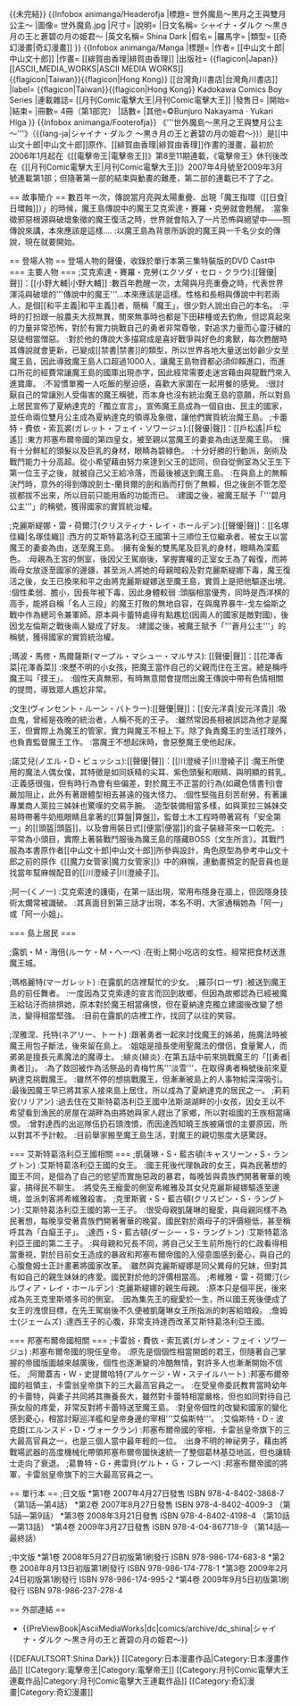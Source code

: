 {{未完結}}
{{Infobox animanga/Headerofja
|標題= 世外魔島～黑月之王與雙月公主～
|圖像= 世外魔島.jpg
|尺寸= 
|說明= 
|日文名稱= シャイナ・ダルク 〜黒き月の王と蒼碧の月の姫君〜
|英文名稱= Shina Dark
|假名= 
|羅馬字= 
|類型= [[奇幻漫畫|奇幻漫畫]]
}}
{{Infobox animanga/Manga
|標題= 
|作者= [[中山文十郎|中山文十郎]]
|作畫= [[緋賀由香理|緋賀由香理]]
|出版社= {{flagicon|Japan}} [[ASCII_MEDIA_WORKS|ASCII MEDIA WORKS]]<br/>{{flagicon|Taiwan}}{{flagicon|Hong Kong}} [[台灣角川書店|台灣角川書店]]
|label= {{flagicon|Taiwan}}{{flagicon|Hong Kong}} Kadokawa Comics Boy Series
|連載雜誌= [[月刊Comic電擊大王|月刊Comic電擊大王]]
|發售日= 
|開始=
|結束=
|冊數= 4冊（第1部完）
|話數= 
|其他=©Bunjuro Nakayama · Yukari Higa
}}
{{Infobox animanga/Footerofja}}
《'''世外魔島～黑月之王與雙月公主～'''》（{{lang-ja|シャイナ・ダルク 〜黒き月の王と蒼碧の月の姫君〜}}）是[[中山文十郎|中山文十郎]]原作、[[緋賀由香理|緋賀由香理]]作畫的漫畫，最初於2006年1月起在《[[電擊帝王|電擊帝王]]》第8至11期連載，《電擊帝王》休刊後改在《[[月刊Comic電擊大王|月刊Comic電擊大王]]》2007年4月號至2009年3月號連載第1部；但隨著第一部的結束與動畫的難產，第二部的連載已不了了之。

== 故事簡介 ==
數百年一次，傳說當月亮與太陽重疊、出現「魔王指環（[[日食|日環蝕]]）」的時候，魔王島傳說中的魔王艾克索達・賽羅・克勞就會甦醒。
:當象徵邪惡根源與破壞象徵的魔王復活之時，世界就會陷入了一片恐怖與絕望中——照傳說來講，本來應該是這樣....
:以魔王島為背景所訴說的魔王與一千名少女的傳說，現在就要開始。

== 登場人物 ==
登場人物的聲優，收錄於單行本第三集特裝版的DVD Cast中
=== 主要人物 ===
;艾克索達・賽羅・克勞(エクソダ・セロ・クラウ):[[聲優|聲]]：[[小野大輔|小野大輔]]
:數百年甦醒一次，太陽與月亮重疊之時，代表世界渾沌與破壞的'''傳說中的魔王'''...本來應該是這樣。性格和長相與傳說中判若兩人，是個[[和平主義|和平主義]]者，簡稱「魔王」，很少對人說出自己的本名。
:平時的打扮跟一般農夫大叔無異，閒來無事時也都是下田耕種或去釣魚，但認真起來的力量非常恐怖，對於有實力挑戰自己的勇者非常尊敬，對追求力量而心靈汙穢的惡徒相當憎惡。
:對於他的傳說大多描寫成是喜好戰爭與好色的禽獸，每次甦醒時其傳說就會更新，已變成[[禁書|禁書]]的類型，所以世界各地大量送出妙齡少女至魔王島，因此導致魔王島人口超過1000人，讓魔王島物資都必須仰賴進口，而進口所花的經費常讓魔王島的國庫出現赤字，因此經常需要走迷宮藉由與龍戰鬥來入進寶庫。
:不習慣單獨一人吃飯的壓迫感，喜歡大家圍在一起用餐的感覺。
:很討厭自己的常讓別人受傷害的魔王稱號，而本身也沒有統治魔王島的意願，所以對島上居民宣佈了夏納達克的「獨立宣言」，宣佈魔王島成為一個自由、民主的國家，並任命兩位雙月公主成為夏納達克的領導及象徵，讓他們實質統治魔王島。
;卡蕾特・費依・索瓦裘(ガレット・フェイ・ソワージュ):[[聲優|聲]]：[[戶松遙|戶松遙]]
:東方邦塞布爾帝國的第四皇女，被至親以當魔王的妻妾為由送至魔王島。
:擁有十分鮮紅的頭髮以及巨乳的身材，眼睛為碧綠色。
:十分好勝的行動派，劍術及戰鬥能力十分高超。從小希望藉由努力來達到父王的認同，但自從側室為父王生下第一位王子之後，就被自己父王給冷落，而最後被送到魔王島。
:在與島上的無賴決鬥時，意外的得到傳說劍士-蘭貝爾的劍和盾而打倒了無賴，但之後劍不管怎麼拔都拔不出來，所以目前只能用盾的功能而已。
:建國之後，被魔王賦予「'''碧月公主'''」的稱號，獲得國家的實質統治權。

;克麗斯緹娜・雷・荷爾汀(クリスティナ・レイ・ホールデン):[[聲優|聲]]：[[名塚佳織|名塚佳織]]
:西方的艾斯特葛洛利亞王國第十三順位王位繼承者。被女王以當魔王的妻妾為由，送至魔王島。
:擁有金髮的雙馬尾及巨乳的身材，眼睛為深藍色。
:母親為王宮的側室，後因父王駕崩後，掌握實權的正室女王為了報復，而將兩母女放逐至國家的邊疆，甚至派人將她的母親暗殺及對克麗斯緹娜下毒，魔王復活之後，女王已換來和平之由將克麗斯緹娜送至魔王島，實質上是把他驅逐出境。
:個性柔弱、膽小，因長年被下毒，因此身體較弱
:頭腦相當優秀，同時是西洋棋的高手，能將自稱「名人三段」的魔王打敗的無地自容，在與魔界暴牛-戈左倫斯之戰中作為總司令兼軍師。原本與卡蕾特處得有點尷尬(因兩人的國家是敵對國)，後因戈左倫斯之戰後兩人變成了好友。
:建國之後，被魔王賦予「'''蒼月公主'''」的稱號，獲得國家的實質統治權。

;瑪波・馬修・馬爾薩斯(マープル・マシュー・マルサス): [[聲優|聲]]：[[花澤香菜|花澤香菜]]
:來歷不明的小女孩，把魔王當作自己的父親而住在王宮。總是稱呼魔王叫「摸王」。
:個性天真無邪，有時無意間會提問出魔王傳說中帶有色情相關的提問，導致眾人尷尬非常。

;文生(ヴィンセント・ルーン・バトラー):[[聲優|聲]]：[[安元洋貴|安元洋貴]]
:吸血鬼，曾經是夜晚的統治者，人稱不死的王子。
:雖然常因長相被誤認為他才是魔王，但實際上為魔王的管家，實力與魔王不相上下。除了負責魔王的生活打理外，也負責監督魔王工作。
:當魔王不想起床時，會惡整魔王使他起床。

;諾艾兒(ノエル・D・ビュッシュ):[[聲優|聲]]：[[川澄綾子|川澄綾子]]
:魔王所使用的魔法人偶女僕，其特徵是如同妖精的尖耳、紫色頭髮和眼睛、與明顯的貧乳。
:正義感很強，但有時行為會有些偏差，對於魔王不正當的行為(如藏色情書刊)會嚴加阻止，此外有著跟體型相去甚遠的強大怪力。
:個性堅強且刻苦耐勞，有著讓專業商人萊拉三姊妹也驚嘆的交易手腕。
:造型裝備相當多樣，如與萊拉三姊妹交易時帶著牛奶瓶眼睛且拿著的[[算盤|算盤]]，監督土木工程時帶著寫有「安全第一」的[[頭盔|頭盔]]，以及會用裝日式[[便當|便當]]的盒子裝綠茶來一口乾完。
:平常為小頭目，實際上著裝戰鬥服後為魔王島的隱藏BOSS〔文生所言〕。其戰鬥服為本書原作者[[中山文十郎|中山文十郎]]所參與設計，角色原型為參考中山文十郎之前的原作《[[魔力女管家|魔力女管家]]》中的麻幌，連動畫預定的配音員也是找當年幫麻幌配音的[[川澄綾子|川澄綾子]]。

;阿一(くノ一)
:艾克索達的護衛，在第一話出現，常用布隱身在牆上，但因隱身技術太爛常被識破。
:其真面目到第三話才出現，本名不明，大家通稱她為「阿一」或「阿一小姐」。

=== 島上居民 ===

;露凱・M・海倍(ルーケ・M・ヘーベ)
:在街上開小吃店的女性。經常把食材送進魔王城。

;瑪格麗特(マーガレット)
:在露凱的店裡幫忙的少女。
;羅莎(ローザ)
:被送到魔王島的前任舞者。
:一度因為艾克索達的宣言而回到故鄉，但因為故鄉認為已經被魔王給玷汙而排擠她，原本對於魔王相當痛恨，但在夏納達克獨立建國後改變了想法，變得相當堅強。
:目前在露凱的店裡工作，找回了以往的笑容。

;涅雅涅、托特(ネアリー、トート)
:跟著勇者一起來討伐魔王的姊弟，施魔法時被魔王用包子斷法，後來留在島上。
:姐姐是擅長使用聖魔法的僧侶，食量驚人，而弟弟是擅長元素魔法的魔導士。
;緋炎(緋炎)
:在第五話中前來挑戰魔王的「[[勇者|勇者]]」。
:為了救回被作為活祭品的青梅竹馬'''淡雪'''，在取得勇者稱號後前來夏納達克挑戰魔王。
:雖然不停的想挑戰魔王，但漸漸被島上的人事物給深深吸引。
:最後因魔王早已將其家人接來島上居住，所以成為了夏納達克的居民之一。
;莉莉安(リリアン)
:過去住在艾斯特葛洛利亞王國中法斯湖湖畔的小女孩，因女王以不希望看到漁民的房屋在湖畔為由將她與家人趕出了家鄉，所以對祖國的王族相當痛恨。
:曾對達西的出巡隊伍扔石頭洩憤，而因達西知曉王族被痛恨的主要原因，所以對其不予計較。
:目前舉家搬至魔王島生活，對魔王的親切態度大感驚訝。

=== 艾斯特葛洛利亞王國相關 ===
;凱薩琳・S・藍古頓(キャスリーン・S・ラングトン)
:艾斯特葛洛利亞王國的女王。
:國王死後代理執政的女王，與為民著想的國王不同，是個為了自己的慾望而實施惡政的暴君，每晚皆與貴族們開著奢華的晚宴，搞得民不聊生。
:將受先王寵愛的側室希維雅及其女兒克麗斯緹娜驅逐至邊境，並派刺客將希維雅殺害。
;克里斯賓・S・藍古頓(クリスピン・S・ラングトン)
:艾斯特葛洛利亞王國的第一王子。
:很受母親凱薩琳的寵愛，與母親同樣不為民著想，每晚享受著貴族們開著奢華的晚宴。國民對於兩母子的評價極低，甚至稱呼其為「白癡王子」。
;達西・S・藍古頓(ダーシー・S・ラングトン)
:艾斯特葛洛利亞王國的第二王子。
:與母親和兄長不同，將自己父王生前所施行的仁政看得相當重視，對於目前女王造成的暴政和邦塞布爾帝國的入侵意圖感到憂心，與自己的心腹詹姆士正計畫著將國家改革。
:雖然與克麗斯緹娜是同父異母的兄妹，但對其有如自己的親生妹妹的疼愛。國民對於他的評價相當高。
;希維雅・雷・荷爾汀(シルヴィア・レイ・ホールデン)
:克麗斯緹娜的親生母親。
:原本只是個平民，後來成為先王克里斯塔多司的側室。
:因為集先王的寵愛於一生，所以國王死後便成了女王的洩恨目標，在先王駕崩後不久便被凱薩琳女王所指派的刺客給暗殺。
;詹姆士(ジェームズ)
:達西王子的心腹，非常支持達西改革艾斯特葛洛利亞王國。

=== 邦塞布爾帝國相關 ===
;卡雷翁・費依・索瓦裘(ガレオン・フェイ・ソワージュ)
:邦塞布爾帝國的現任皇帝。
:原先是個個性相當開朗的君王，但隨著自己掌握的帝國版圖越來越廣後，個性也逐漸變的冷酷無情，對許多人也漸漸開始不信任。
;阿爾蓋吉・W・史提爾哈特(アルケージ・W・ステイルハート)
:邦塞布爾帝國的祖領主，卡雷翁皇帝旗下的三大最高官員之一。
:在受皇帝委託教育當時幼年的卡蕾特，與妻子共同將其撫養長大，雖然對卡蕾特相當嚴格，但也如同對待自己孫女般的疼愛，非常反對將卡蕾特送至魔王島。
:對皇帝個性的改變和國家的變化感到憂心，相當討厭巡洋艦和皇帝身邊的宰相'''艾倫斯特'''。
;艾倫斯特・D・波克朗(エルンスド・D・ヴォークラン)
:邦塞布爾帝國的宰相，卡雷翁皇帝旗下的三大最高官員之一，也是三個人當中最年輕的一位。
:出身不明的神祕男子，藉由將戰場武器的高度機械化帶領邦塞布爾帝國快速統一了整個葛林基亞地區，但也讓騎士走向了衰退。
;葛魯特・G・弗雷貝(ゲルト・Ｇ・フレーベ)
:邦塞布爾帝國的將軍，卡雷翁皇帝旗下的三大最高官員之一。

== 單行本 ==
;日文版
*第1卷 2007年4月27日發售 ISBN 978-4-8402-3868-7 （第1話—第4話）
*第2卷 2007年8月27日發售 ISBN 978-4-8402-4009-3 （第5話—第9話）
*第3卷 2008年3月21日發售 ISBN 978-4-8402-4198-4 （第10話—第13話）
*第4卷 2009年3月27日發售 ISBN 978-4-04-867718-9 （第14話—最終話）

;中文版
*第1卷 2008年5月27日初版第1刷發行 ISBN 978-986-174-683-8
*第2卷 2008年8月13日初版第1刷發行 ISBN 978-986-174-778-1
*第3卷 2009年2月24日初版第1刷發行 ISBN 978-986-174-995-2
*第4卷 2009年9月5日初版第1刷發行 ISBN 978-986-237-278-4

== 外部連結 ==
* {{PreViewBook|AsciiMediaWorks|dc|comics/archive/dc_shina|シャイナ・ダルク 〜黒き月の王と蒼碧の月の姫君〜}}

{{DEFAULTSORT:Shina Dark}}
[[Category:日本漫畫作品|Category:日本漫畫作品]]
[[Category:電擊帝王|Category:電擊帝王]]
[[Category:月刊Comic電擊大王連載作品|Category:月刊Comic電擊大王連載作品]]
[[Category:奇幻漫畫|Category:奇幻漫畫]]